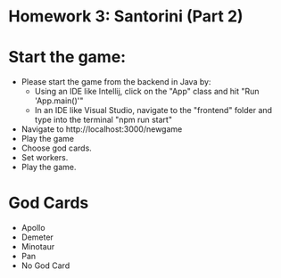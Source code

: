 # Homework 3: Santorini (Part 2)

# Start the game:
- Please start the game from the backend in Java by:
  - Using an IDE like Intellij, click on the "App" class and hit "Run 'App.main()'"
  - In an IDE like Visual Studio, navigate to the "frontend" folder and type into the terminal "npm run start"
- Navigate to http://localhost:3000/newgame
- Play the game
- Choose god cards.
- Set workers.
- Play the game.

# God Cards
- Apollo
- Demeter
- Minotaur
- Pan
- No God Card
